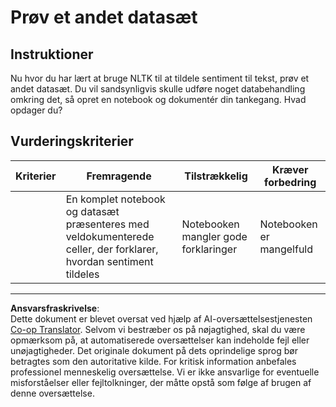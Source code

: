 <!--
CO_OP_TRANSLATOR_METADATA:
{
  "original_hash": "daf144daa552da6a7d442aff6f3e77d8",
  "translation_date": "2025-09-05T01:47:18+00:00",
  "source_file": "6-NLP/5-Hotel-Reviews-2/assignment.md",
  "language_code": "da"
}
-->
# Prøv et andet datasæt

## Instruktioner

Nu hvor du har lært at bruge NLTK til at tildele sentiment til tekst, prøv et andet datasæt. Du vil sandsynligvis skulle udføre noget databehandling omkring det, så opret en notebook og dokumentér din tankegang. Hvad opdager du?

## Vurderingskriterier

| Kriterier | Fremragende                                                                                                     | Tilstrækkelig                              | Kræver forbedring      |
| --------- | ---------------------------------------------------------------------------------------------------------------- | ------------------------------------------ | ---------------------- |
|           | En komplet notebook og datasæt præsenteres med veldokumenterede celler, der forklarer, hvordan sentiment tildeles | Notebooken mangler gode forklaringer       | Notebooken er mangelfuld |

---

**Ansvarsfraskrivelse**:  
Dette dokument er blevet oversat ved hjælp af AI-oversættelsestjenesten [Co-op Translator](https://github.com/Azure/co-op-translator). Selvom vi bestræber os på nøjagtighed, skal du være opmærksom på, at automatiserede oversættelser kan indeholde fejl eller unøjagtigheder. Det originale dokument på dets oprindelige sprog bør betragtes som den autoritative kilde. For kritisk information anbefales professionel menneskelig oversættelse. Vi er ikke ansvarlige for eventuelle misforståelser eller fejltolkninger, der måtte opstå som følge af brugen af denne oversættelse.